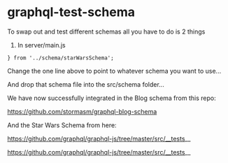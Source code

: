 # graphql-test-schema

To swap out and test different schemas all you have to do is 2 things

1. In server/main.js

```
} from '../schema/starWarsSchema';
```

Change the one line above to point to whatever schema you want to use...

And drop that schema file into the src/schema folder...

We have now successfully integrated in the Blog schema from this repo:

https://github.com/stormasm/graphql-blog-schema

And the Star Wars Schema from here:

https://github.com/graphql/graphql-js/tree/master/src/__tests__

https://github.com/graphql/graphql-js/tree/master/src/__tests__

